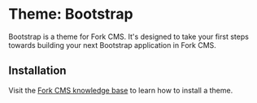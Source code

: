 # Theme: Bootstrap

Bootstrap is a theme for Fork CMS. It's designed to take your first steps towards building your next Bootstrap application in Fork CMS.

## Installation

Visit the [Fork CMS knowledge base](http://fork-cms.com/knowledge-base) to learn how to install a theme.